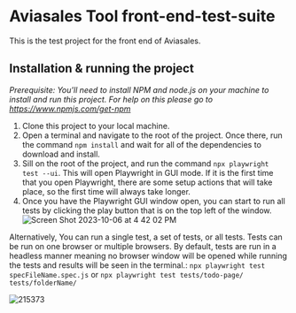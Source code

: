 # Aviasales Tool front-end-test-suite

This is the test project for the front end of Aviasales.

## Installation & running the project

_Prerequisite: You'll need to install NPM and node.js on your machine to install and run this project. For help on this please go to https://www.npmjs.com/get-npm_

1. Clone this project to your local machine.
2. Open a terminal and navigate to the root of the project. Once there, run the command `npm install` and wait for all of the dependencies to download and install.
3. Sill on the root of the project, and run the command `npx playwright test --ui`. This will open Playwright in GUI mode. If it is the first time that you open Playwright, there are some setup actions that will take place, so the first time will always take longer.
4. Once you have the Playwright GUI window open, you can start to run all tests by clicking the play button that is on the top left of the window.
![Screen Shot 2023-10-06 at 4 42 02 PM](https://github.com/AndresP-XUP/zombiesAteMyNeighbors/assets/69915594/f691eb00-21b0-4848-9a32-d5da1bfad652)


Alternatively, You can run a single test, a set of tests, or all tests. Tests can be run on one browser or multiple browsers. By default, tests are run in a headless manner meaning no browser window will be opened while running the tests and results will be seen in the terminal.: `npx playwright test specFileName.spec.js` or `npx playwright test tests/todo-page/ tests/folderName/`

![215373](https://github.com/AndresP-XUP/zombiesAteMyNeighbors/assets/69915594/99bb7636-9fe6-411f-961f-b370bfc34ade)
